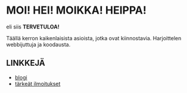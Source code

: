 # MOI! HEI! MOIKKA! HEIPPA!
eli siis **TERVETULOA!**

Täällä kerron kaikenlaisista asioista, jotka ovat kiinnostavia. 
Harjoittelen webbijuttuja ja koodausta.

## LINKKEJÄ

- [blogi](blog/)
- [tärkeät ilmoitukset](ilmoitukset/)
